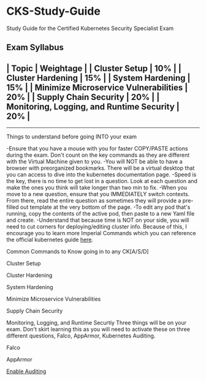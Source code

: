 # CKS-Study-Guide
Study Guide for the Certified Kubernetes Security Specialist Exam


Exam Syllabus
-----------------------------------------------------------
| Topic	                                     | Weightage  | 
| Cluster Setup	                             | 10%        |
| Cluster Hardening	                         | 15%        |
| System Hardening	                         | 15%        |
| Minimize Microservice Vulnerabilities	     | 20%        |
| Supply Chain Security	                     | 20%        |
| Monitoring, Logging, and Runtime Security	 | 20%        |
-----------------------------------------------------------

--------------------------------------------------------

Things to understand before going INTO your exam

-Ensure that you have a mouse with you for faster COPY/PASTE actions during the exam. Don't count on the key commands as they are different with the Virtual Machine given to you. 
-You will NOT be able to have a browser with preorganized bookmarks. There will be a virtual desktop that you can access to dive into the kubernetes documentation page.
-Speed is the key, there is no time to get lost in a question. Look at each question and make the ones you think will take longer than two min to fix.
-When you move to a new question, ensure that you IMMEDIATELY switch contexts. From there, read the entire question as sometimes they will provide a pre-filled out template at the very bottom of the page. 
-To edit any pod that's running, copy the contents of the active pod, then paste to a new Yaml file and create. 
-Understand that because time is NOT on your side, you will need to cut corners for deploying/editing cluster info. Because of this, I encourage you to learn more Imperial Commands which you can reference the official kubernetes guide [here](https://kubernetes.io/docs/reference/generated/kubectl/kubectl-commands#run). 



Common Commands to Know going in to any CK[A/S/D]


Cluster Setup



Cluster Hardening



System Hardening



Minimize Microservice Vulnerabilities



Supply Chain Security




Monitoring, Logging, and Runtime Securtiy
Three things will be on your exam. Don't skirt learning this as you will need to activate these on three different questions, Falco, AppArmor, Kubernetes Auditing.

Falco

AppArmor

[Enable Auditing](https://kubernetes.io/docs/tasks/debug/debug-cluster/audit/)
